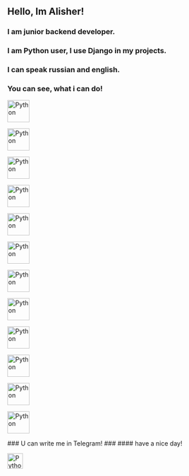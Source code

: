 ## Hello, Im Alisher!
### I am junior backend developer.
### I am Python user, I use Django in my projects.
### I can speak russian and english.
###
###
### You can see, what i can do!
<p><img src="https://simpleicons.org/icons/visualstudiocode.svg" alt="Python", width="50", height="50"></p>
<p><img src="https://simpleicons.org/icons/python.svg" alt="Python", width="50", height="50"></p>
<p><img src="https://simpleicons.org/icons/django.svg" alt="Python", width="50", height="50"></p>
<p><img src="https://simpleicons.org/icons/html5.svg" alt="Python", width="50", height="50"></p>
<p><img src="https://simpleicons.org/icons/css3.svg" alt="Python", width="50", height="50"></p>
<p><img src="https://simpleicons.org/icons/postgresql.svg" alt="Python", width="50", height="50"></p>
<p><img src="https://simpleicons.org/icons/sqlite.svg" alt="Python", width="50", height="50"></p>
<p><img src="https://simpleicons.org/icons/docker.svg" alt="Python", width="50", height="50"></p>
<p><img src="https://simpleicons.org/icons/github.svg" alt="Python", width="50", height="50"></p>
<p><img src="https://simpleicons.org/icons/git.svg" alt="Python", width="50", height="50"></p>
<p><img src="https://simpleicons.org/icons/windows10.svg" alt="Python", width="50", height="50"></p>
<p><img src="https://simpleicons.org/icons/windowsterminal.svg" alt="Python", width="50", height="50"></p>
### U can write me in Telegram!
###
#### have a nice day!
<p><img src="https://github.com/AlisherWhyNot/AlisherWhyNot/assets/123771217/ea7611a4-6e9d-4e9c-9aab-103caaf72233" alt="Python", width="35", height="35"></p>
<!--### Hi there 👋-->

<!--
| Api | <p><img src="https://simpleicons.org/icons/python.svg" alt="Python", width="50", height="50"></p> |
**AlisherWhyNot/AlisherWhyNot** is a ✨ _special_ ✨ repository because its `README.md` (this file) appears on your GitHub profile.

Here are some ideas to get you started:



#Hello! I'm Alisher
## I'm backend developer, here you can see what I can do!
## I'm Python user
<p><img src="https://simpleicons.org/icons/python.svg" alt="Python", width="50", height="50"></p>
| what i can      |  |
| ----------- | ----------- |
| Django | <p><img src="https://simpleicons.org/icons/django.svg" alt="Python", width="50", height="50"></p> |
| Sqlite | <p><img src="https://simpleicons.org/icons/sqlite.svg" alt="Python", width="50", height="50"></p> |



- 🔭 I’m currently working on ...
- 🌱 I’m currently learning ...
- 👯 I’m looking to collaborate on ...
- 🤔 I’m looking for help with ...
- 💬 Ask me about ...
- 📫 How to reach me: ...
- 😄 Pronouns: ...
- ⚡ Fun fact: ...
-->
